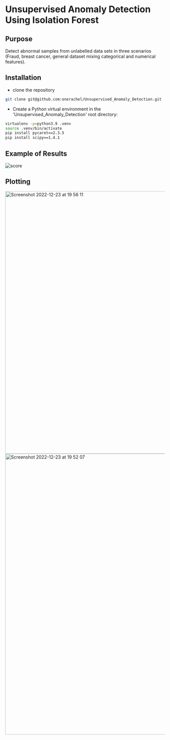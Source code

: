 # Unsupervised Anomaly Detection Using Isolation Forest
## Purpose
Detect abnormal samples from unlabelled data sets in three scenarios (Fraud, breast cancer, general dataset mixing categorical and numerical features). 

## Installation
- clone the repository
```bash
git clone git@github.com:onerachel/Unsupervised_Anomaly_Detection.git
```
- Create a Python virtual environment in the 'Unsupervised_Anomaly_Detection' root directory:
```bash
virtualenv -p=python3.9 .venv
source .venv/bin/activate
pip install pycaret==2.3.5
pip install scipy==1.4.1
```
## Example of Results
![score](https://user-images.githubusercontent.com/75667244/209462937-4efe61e7-0d5a-4b47-ad0e-d8d14cb51b2e.png)

## Plotting 
<img width="828" alt="Screenshot 2022-12-23 at 19 56 11" src="https://user-images.githubusercontent.com/75667244/209462948-9340687e-571d-452e-a622-94dc997dbb4e.png">
<img width="886" alt="Screenshot 2022-12-23 at 19 52 07" src="https://user-images.githubusercontent.com/75667244/209462951-b639e234-ca1d-4ef1-af57-a7743679eed5.png">
